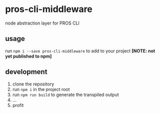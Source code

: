 # pros-cli-middleware
node abstraction layer for PROS CLI

## usage
run `npm i --save pros-cli-middleware` to add to your project **[NOTE: not yet published to npm]**

## development
1. clone the repository
2. run `npm i` in the project root
4. run `npm run build` to generate the transpiled output
5. ...
6. profit
